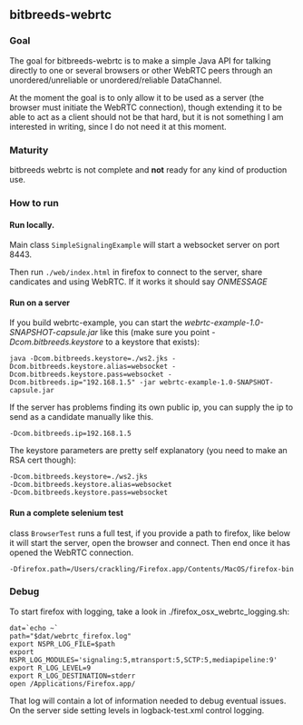 bitbreeds-webrtc
----------------

### Goal
The goal for bitbreeds-webrtc is to make a simple Java API for
talking directly to one or several browsers or
other WebRTC peers through an unordered/unreliable or 
unordered/reliable DataChannel.

At the moment the goal is to only allow it to be used as a server
(the browser must initiate the WebRTC connection), though extending
it to be able to act as a client should not be that hard, but 
it is not something I am interested in writing, since I do not need it at this moment.

### Maturity
bitbreeds webrtc is not complete and __not__ ready for
any kind of production use.


### How to run
#### Run locally.

Main class `SimpleSignalingExample` will start a websocket server on port 8443.

Then run `./web/index.html` in firefox to connect to the server, share candicates and 
using WebRTC. If it works it should say _ONMESSAGE_

#### Run on a server
If you build webrtc-example, you can start the _webrtc-example-1.0-SNAPSHOT-capsule.jar_ like this (make sure you point _-Dcom.bitbreeds.keystore_ to a keystore that exists):

```
java -Dcom.bitbreeds.keystore=./ws2.jks -Dcom.bitbreeds.keystore.alias=websocket -Dcom.bitbreeds.keystore.pass=websocket -Dcom.bitbreeds.ip="192.168.1.5" -jar webrtc-example-1.0-SNAPSHOT-capsule.jar
```

If the server has problems finding its own public ip, you can supply the
ip to send as a candidate manually like this.

```
-Dcom.bitbreeds.ip=192.168.1.5
```

The keystore parameters are pretty self explanatory (you need to make an RSA cert though):
```
-Dcom.bitbreeds.keystore=./ws2.jks
-Dcom.bitbreeds.keystore.alias=websocket
-Dcom.bitbreeds.keystore.pass=websocket
```

#### Run a complete selenium test
class `BrowserTest` runs a full test, if you provide a path to firefox,
like below it will start the server, open the browser and connect. Then end
once it has opened the WebRTC connection.
```
-Dfirefox.path=/Users/crackling/Firefox.app/Contents/MacOS/firefox-bin
```

### Debug
To start firefox with logging, take a look in ./firefox_osx_webrtc_logging.sh: 
```
dat=`echo ~`
path="$dat/webrtc_firefox.log"
export NSPR_LOG_FILE=$path
export NSPR_LOG_MODULES='signaling:5,mtransport:5,SCTP:5,mediapipeline:9'
export R_LOG_LEVEL=9
export R_LOG_DESTINATION=stderr
open /Applications/Firefox.app/
```
That log will contain a lot of information needed to debug eventual issues.
On the server side setting levels in logback-test.xml control logging.


